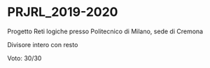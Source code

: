 # PRJRL_2019-2020
Progetto Reti logiche presso Politecnico di Milano, sede di Cremona

Divisore intero con resto 

Voto: 30/30
